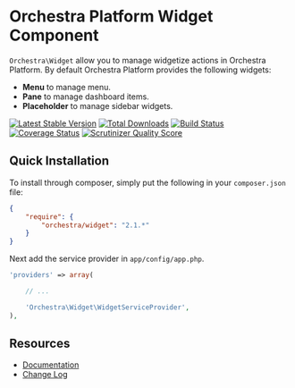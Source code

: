 Orchestra Platform Widget Component
==============

`Orchestra\Widget` allow you to manage widgetize actions in Orchestra Platform. By default Orchestra Platform provides the following widgets:

* **Menu** to manage menu.
* **Pane** to manage dashboard items.
* **Placeholder** to manage sidebar widgets.

[![Latest Stable Version](https://poser.pugx.org/orchestra/widget/v/stable.png)](https://packagist.org/packages/orchestra/widget) 
[![Total Downloads](https://poser.pugx.org/orchestra/widget/downloads.png)](https://packagist.org/packages/orchestra/widget) 
[![Build Status](https://travis-ci.org/orchestral/widget.png?branch=master)](https://travis-ci.org/orchestral/widget) 
[![Coverage Status](https://coveralls.io/repos/orchestral/widget/badge.png?branch=master)](https://coveralls.io/r/orchestral/widget?branch=master) 
[![Scrutinizer Quality Score](https://scrutinizer-ci.com/g/orchestral/widget/badges/quality-score.png?s=c45e8b240b7aedd08eaf70a0061c2b1d25c04f09)](https://scrutinizer-ci.com/g/orchestral/widget/) 

## Quick Installation

To install through composer, simply put the following in your `composer.json` file:

```json
{
	"require": {
		"orchestra/widget": "2.1.*"
	}
}
```

Next add the service provider in `app/config/app.php`.

```php
'providers' => array(

	// ...

	'Orchestra\Widget\WidgetServiceProvider',
),
```

## Resources

* [Documentation](http://orchestraplatform.com/docs/latest/components/widget)
* [Change Log](http://orchestraplatform.com/docs/latest/components/widget/changes#v2-1)
